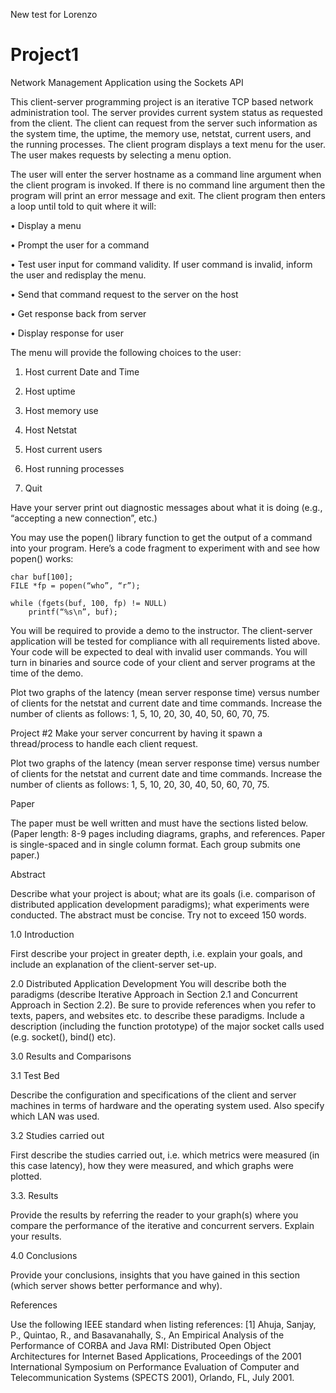 ﻿New test for Lorenzo

# Project1
Network Management Application using the Sockets API

This client-server programming project is an iterative TCP based network administration tool. The server provides current system status as requested from the client. The client can request from the server such information as the system time, the uptime, the memory use, netstat, current users, and the running processes. The client program displays a text menu for the user. The user makes requests by selecting a menu option. 

The user will enter the server hostname as a command line argument when the client program is invoked. If there is no command line argument then the program will print an error message and exit. The client program then enters a loop until told to quit where it will:

•	Display a menu 

•	Prompt the user for a command

•	Test user input for command validity. If user command is invalid, inform the user and redisplay the menu.

•	Send that command request to the server on the host

•	Get response back from server

•	Display response for user


The menu will provide the following choices to the user:

1.	Host current Date and Time

2.	Host uptime

3.	Host memory use

4.	Host Netstat

5.	Host current users

6.	Host running processes

7.	Quit

Have your server print out diagnostic messages about what it is doing (e.g., “accepting a new connection”, etc.)


You may use the popen() library function to get the output of a command into your program. Here’s a code fragment to experiment with and see how popen() works:
	

	char buf[100];
	FILE *fp = popen(“who”, “r”);
	
	while (fgets(buf, 100, fp) != NULL)
		printf(“%s\n”, buf);

You will be required to provide a demo to the instructor. The client-server application will be tested for compliance with all requirements listed above. 
Your code will be expected to deal with invalid user commands. You will turn in binaries and source code of your client and server programs at the time of the demo. 

Plot two graphs of the latency (mean server response time) versus number of clients for the netstat and current date and time commands.  Increase the number of clients as follows: 1, 5, 10, 20, 30, 40, 50, 60, 70, 75. 

Project #2
Make your server concurrent by having it spawn a thread/process to handle each client request. 

Plot two graphs of the latency (mean server response time) versus number of clients for the netstat and current date and time commands.  Increase the number of clients as follows: 1, 5, 10, 20, 30, 40, 50, 60, 70, 75.

Paper

The paper must be well written and must have the sections listed below.
(Paper length: 8-9 pages including diagrams, graphs, and references. Paper is single-spaced and in single column format. Each group submits one paper.)

Abstract

Describe what your project is about; what are its goals (i.e. comparison of distributed application development paradigms); what experiments were conducted. The abstract must be concise. Try not to exceed 150 words. 

1.0 Introduction

First describe your project in greater depth, i.e. explain your goals, and include an explanation of the client-server set-up.


2.0 Distributed Application Development
You will describe both the paradigms (describe Iterative Approach in Section 2.1 and Concurrent Approach in Section 2.2). Be sure to provide references when you refer to texts, papers, and websites etc. to describe these paradigms. Include a description (including the function prototype) of the major socket calls used (e.g. socket(), bind() etc). 

3.0 Results and Comparisons

3.1 Test Bed

Describe the configuration and specifications of the client and server machines in terms of hardware and the operating system used. Also specify which LAN was used.

3.2 Studies carried out

First describe the studies carried out, i.e. which metrics were measured (in this case latency), how they were measured, and which graphs were plotted.

3.3. Results 

Provide the results by referring the reader to your graph(s) where you compare the performance of the iterative and concurrent servers. Explain your results. 

4.0 Conclusions

Provide your conclusions, insights that you have gained in this section (which server shows better performance and why). 

References

Use the following IEEE standard when listing references:
[1] Ahuja, Sanjay, P., Quintao, R., and Basavanahally, S., An Empirical Analysis of the Performance of CORBA and Java RMI: Distributed Open Object Architectures for Internet Based Applications, Proceedings of the 2001 International Symposium on Performance Evaluation of Computer and Telecommunication Systems (SPECTS 2001), Orlando, FL, July 2001.

